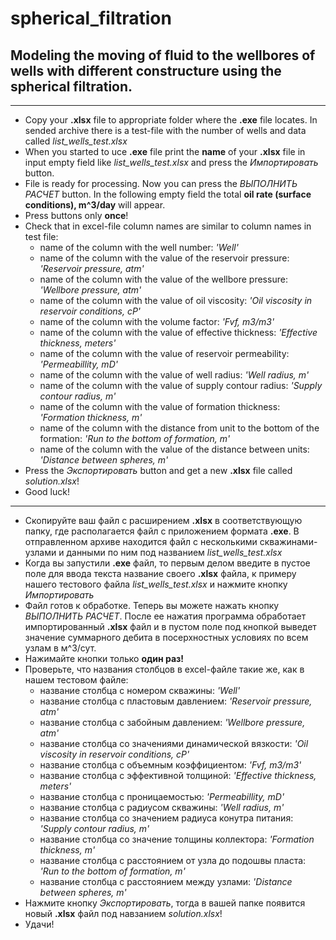 # spherical_filtration
## Modeling the moving of fluid to the wellbores of wells with different constructure using the spherical filtration.


---

* Сopy your **.xlsx** file to appropriate folder
where the **.exe** file locates. In sended archive there is a test-file with the number of
wells and data called *list_wells_test.xlsx*
* When you started to uce **.exe** file print the **name** of your **.xlsx** file in input 
empty field like *list_wells_test.xlsx* and press the *Импортировать* button.
* File is ready for processing. Now you can press the *ВЫПОЛНИТЬ РАСЧЕТ* button. In the following
empty field the total **oil rate (surface conditions), m^3/day** will appear.
* Press buttons only **once**!
* Check that in excel-file column names are similar to column names in test file:
  * name of the column with the well number: *'Well'*
  * name of the column with the value of the reservoir pressure: *'Reservoir pressure, atm'*
  * name of the column with the value of the wellbore pressure: *'Wellbore pressure, atm'*
  * name of the column with the value of oil viscosity: *'Oil viscosity in reservoir conditions, cP'*
  * name of the column with the volume factor: *'Fvf, m3/m3'*
  * name of the column with the value of effective thickness: *'Effective thickness, meters'*
  * name of the column with the value of reservoir permeability: *'Permeabillity, mD'*
  * name of the column with the value of well radius: *'Well radius, m'*
  * name of the column with the value of supply contour radius: *'Supply contour radius, m'*
  * name of the column with the value of formation thickness: *'Formation thickness, m'*
  * name of the column with the distance from unit to the bottom of the formation: *'Run to the bottom of formation, m'*
  * name of the column with the value of the distance between units: *'Distance between spheres, m'*
* Press the  *Экспортировать* button and get a new **.xlsx** file called *solution.xlsx*!
* Good luck!


---


* Cкопируйте ваш файл с расширением **.xlsx** в соответствующую
папку, где располагается файл с приложением формата **.exe**. В отправленном архиве
находится файл с несколькими скважинами-узлами и данными по ним под названием *list_wells_test.xlsx*
* Когда вы запустили **.exe** файл, то первым делом введите в пустое поле для ввода текста название своего **.xlsx** файла, к примеру
нашего тестового файла *list_wells_test.xlsx* и нажмите кнопку *Импортировать*
* Файл готов к обработке. Теперь вы можете нажать кнопку *ВЫПОЛНИТЬ РАСЧЕТ*. После ее нажатия программа обработает
импортированный **.xlsx** файл и в пустом поле под кнопкой выведет значение суммарного дебита в посерхностных условиях 
по всем узлам в м^3/сут. 
* Нажимайте кнопки только **один раз!**
* Проверьте, что названия столбцов в excel-файле такие же, как в нашем тестовом файле:
  * название столбца с номером скважины: *'Well'*
  * название столбца с пластовым давлением: *'Reservoir pressure, atm'*
  * название столбца с забойным давлением: *'Wellbore pressure, atm'*
  * название столбца со значениями динамической вязкости: *'Oil viscosity in reservoir conditions, cP'*
  * название столбца с объемным коэффициентом: *'Fvf, m3/m3'*
  * название столбца с эффективной толщиной: *'Effective thickness, meters'*
  * название столбца с проницаемостью: *'Permeabillity, mD'*
  * название столбца с радиусом скважины: *'Well radius, m'*
  * название столбца со значением радиуса конутра питания: *'Supply contour radius, m'*
  * название столбца со значение толщины коллектора: *'Formation thickness, m'*
  * название столбца с расстоянием от узла до подошвы пласта: *'Run to the bottom of formation, m'*
  * название столбца с расстоянием между узлами: *'Distance between spheres, m'*
* Нажмите кнопку  *Экспортировать*, тогда в вашей папке появится новый **.xlsx** файл под навзанием *solution.xlsx*!
* Удачи!